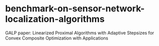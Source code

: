 # benchmark-on-sensor-network-localization-algorithms

GALP paper: Linearized Proximal Algorithms with Adaptive Stepsizes for Convex Composite Optimization with Applications

